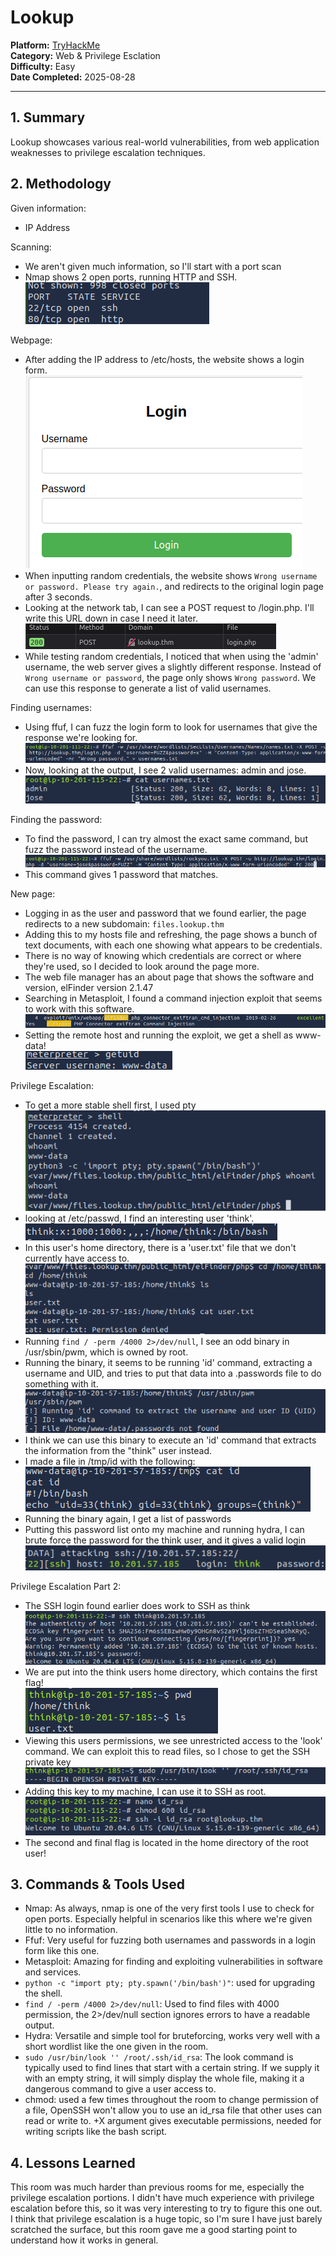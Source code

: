 # Lookup

**Platform:** [TryHackMe](https://tryhackme.com)  
**Category:** Web & Privilege Esclation  
**Difficulty:** Easy  
**Date Completed:** 2025-08-28

---

## 1. Summary
Lookup showcases various real-world vulnerabilities, from web application weaknesses to privilege escalation techniques.

## 2. Methodology
Given information:
- IP Address

Scanning:
- We aren't given much information, so I'll start with a port scan
- Nmap shows 2 open ports, running HTTP and SSH.  
![nmap scan](screenshots/nmap.png)

Webpage:
- After adding the IP address to /etc/hosts, the website shows a login form.  
![login form](screenshots/login.png)
- When inputting random credentials, the website shows `Wrong username or password. Please try again.`, and redirects to the original login page after 3 seconds.
- Looking at the network tab, I can see a POST request to /login.php. I'll write this URL down in case I need it later.  
![POST request](screenshots/post.png)
- While testing random credentials, I noticed that when using the 'admin' username, the web server gives a slightly different response. Instead of `Wrong username or password`, the page only shows `Wrong password`. We can use this response to generate a list of valid usernames.

Finding usernames:
- Using ffuf, I can fuzz the login form to look for usernames that give the response we're looking for.  
![ffuf command](screenshots/ffuf.png)
- Now, looking at the output, I see 2 valid usernames: admin and jose.  
![usernames.txt](screenshots/usernames.png)

Finding the password:
- To find the password, I can try almost the exact same command, but fuzz the password instead of the username.  
![password fuzz](screenshots/pffuf.png)
- This command gives 1 password that matches.

New page:
- Logging in as the user and password that we found earlier, the page redirects to a new subdomain: `files.lookup.thm`
- Adding this to my hosts file and refreshing, the page shows a bunch of text documents, with each one showing what appears to be credentials.
- There is no way of knowing which credentials are correct or where they're used, so I decided to look around the page more.
- The web file manager has an about page that shows the software and version, elFinder version 2.1.47
- Searching in Metasploit, I found a command injection exploit that seems to work with this software.  
![PHP connector](screenshots/msf.png)
- Setting the remote host and running the exploit, we get a shell as www-data!  
![meterpreter](screenshots/meterpreter.png)

Privilege Escalation:
- To get a more stable shell first, I used pty  
![pty](screenshots/pty.png)
- looking at /etc/passwd, I find an interesting user 'think'.  
![think](screenshots/think.png)
- In this user's home directory, there is a 'user.txt' file that we don't currently have access to.  
![user.txt](screenshots/user.png)
- Running `find / -perm /4000 2>/dev/null`, I see an odd binary in /usr/sbin/pwm, which is owned by root.
- Running the binary, it seems to be running 'id' command, extracting a username and UID, and tries to put that data into a .passwords file to do something with it.  
![pwm](screenshots/pwm.png)
- I think we can use this binary to execute an 'id' command that extracts the information from the "think" user instead.
- I made a file in /tmp/id with the following:  
![bash](screenshots/bash.png)
- Running the binary again, I get a list of passwords
- Putting this password list onto my machine and running hydra, I can brute force the password for the think user, and it gives a valid login  
![hydra](screenshots/hydra.png)

Privilege Escalation Part 2:
- The SSH login found earlier does work to SSH as think  
![think ssh](screenshots/think-ssh.png)
- We are put into the think users home directory, which contains the first flag!  
![user.txt](screenshots/usertxt.png)
- Viewing this users permissions, we see unrestricted access to the 'look' command. We can exploit this to read files, so I chose to get the SSH private key  
![Private key](screenshots/privkey.png)
- Adding this key to my machine, I can use it to SSH as root.  
![root ssh](screenshots/root-ssh.png)
- The second and final flag is located in the home directory of the root user!

## 3. Commands & Tools Used
- Nmap: As always, nmap is one of the very first tools I use to check for open ports. Especially helpful in scenarios like this where we're given little to no information.
- Ffuf: Very useful for fuzzing both usernames and passwords in a login form like this one.
- Metasploit: Amazing for finding and exploiting vulnerabilities in software and services.
- `python -c "import pty; pty.spawn('/bin/bash')"`: used for upgrading the shell.
- `find / -perm /4000 2>/dev/null`: Used to find files with 4000 permission, the 2>/dev/null section ignores errors to have a readable output.
- Hydra: Versatile and simple tool for bruteforcing, works very well with a short wordlist like the one given in the room.
- `sudo /usr/bin/look '' /root/.ssh/id_rsa`: The look command is typically used to find lines that start with a certain string. If we supply it with an empty string, it will simply display the whole file, making it a dangerous command to give a user access to.
- chmod: used a few times throughout the room to change permission of a file, OpenSSH won't allow you to use an id_rsa file that other uses can read or write to. +X argument gives executable permissions, needed for writing scripts like the bash script.

## 4. Lessons Learned
This room was much harder than previous rooms for me, especially the privilege escalation portions. I didn't have much experience with privilege escalation before this, so it was very interesting to try to figure this one out. I think that privilege escalation is a huge topic, so I'm sure I have just barely scratched the surface, but this room gave me a good starting point to understand how it works in general.

